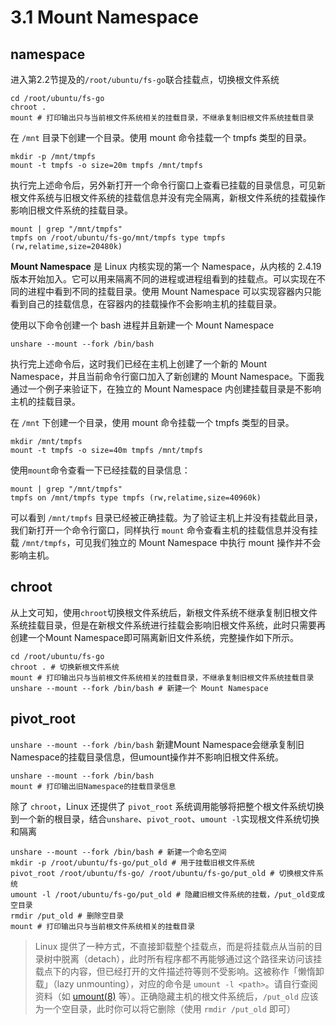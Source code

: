 # 3.1 Mount Namespace

## namespace

进入第2.2节提及的`/root/ubuntu/fs-go`联合挂载点，切换根文件系统

```
cd /root/ubuntu/fs-go
chroot .
mount # 打印输出只与当前根文件系统相关的挂载目录，不继承复制旧根文件系统挂载目录
```

在 `/mnt` 目录下创建一个目录。使用 mount 命令挂载一个 tmpfs 类型的目录。

```
mkdir -p /mnt/tmpfs
mount -t tmpfs -o size=20m tmpfs /mnt/tmpfs
```

执行完上述命令后，另外新打开一个命令行窗口上查看已挂载的目录信息，可见新根文件系统与旧根文件系统的挂载信息并没有完全隔离，新根文件系统的挂载操作影响旧根文件系统的挂载目录。

```
mount | grep "/mnt/tmpfs"
tmpfs on /root/ubuntu/fs-go/mnt/tmpfs type tmpfs (rw,relatime,size=20480k)
```

**Mount Namespace** 是 Linux 内核实现的第一个 Namespace，从内核的 2.4.19 版本开始加入。它可以用来隔离不同的进程或进程组看到的挂载点。可以实现在不同的进程中看到不同的挂载目录。使用 Mount Namespace 可以实现容器内只能看到自己的挂载信息，在容器内的挂载操作不会影响主机的挂载目录。

使用以下命令创建一个 bash 进程并且新建一个 Mount Namespace

```
unshare --mount --fork /bin/bash
```

执行完上述命令后，这时我们已经在主机上创建了一个新的 Mount Namespace，并且当前命令行窗口加入了新创建的 Mount Namespace。下面我通过一个例子来验证下，在独立的 Mount Namespace 内创建挂载目录是不影响主机的挂载目录。

在 `/mnt` 下创建一个目录，使用 mount 命令挂载一个 tmpfs 类型的目录。

```
mkdir /mnt/tmpfs
mount -t tmpfs -o size=40m tmpfs /mnt/tmpfs
```

使用`mount`命令查看一下已经挂载的目录信息：

```
mount | grep "/mnt/tmpfs"
tmpfs on /mnt/tmpfs type tmpfs (rw,relatime,size=40960k)
```

可以看到 `/mnt/tmpfs` 目录已经被正确挂载。为了验证主机上并没有挂载此目录，我们新打开一个命令行窗口，同样执行 `mount` 命令查看主机的挂载信息并没有挂载 `/mnt/tmpfs`，可见我们独立的 Mount Namespace 中执行 mount 操作并不会影响主机。

## chroot

从上文可知，使用`chroot`切换根文件系统后，新根文件系统不继承复制旧根文件系统挂载目录，但是在新根文件系统进行挂载会影响旧根文件系统，此时只需要再创建一个Mount Namespace即可隔离新旧文件系统，完整操作如下所示。

```
cd /root/ubuntu/fs-go
chroot . # 切换新根文件系统
mount # 打印输出只与当前根文件系统相关的挂载目录，不继承复制旧根文件系统挂载目录
unshare --mount --fork /bin/bash # 新建一个 Mount Namespace
```

## pivot_root

`unshare --mount --fork /bin/bash` 新建Mount Namespace会继承复制旧Namespace的挂载目录信息，但umount操作并不影响旧根文件系统。

```shell
unshare --mount --fork /bin/bash
mount # 打印输出旧Namespace的挂载目录信息
```

除了 `chroot`，Linux 还提供了 `pivot_root` 系统调用能够将把整个根文件系统切换到一个新的根目录，结合`unshare`、`pivot_root`、`umount -l`实现根文件系统切换和隔离

```
unshare --mount --fork /bin/bash # 新建一个命名空间
mkdir -p /root/ubuntu/fs-go/put_old # 用于挂载旧根文件系统
pivot_root /root/ubuntu/fs-go/ /root/ubuntu/fs-go/put_old # 切换根文件系统
umount -l /root/ubuntu/fs-go/put_old # 隐藏旧根文件系统的挂载，/put_old变成空目录
rmdir /put_old # 删除空目录
mount # 打印输出只与当前根文件系统相关的挂载目录
```

>Linux 提供了一种方式，不直接卸载整个挂载点，而是将挂载点从当前的目录树中脱离（detach），此时所有程序都不再能够通过这个路径来访问该挂载点下的内容，但已经打开的文件描述符等则不受影响。这被称作「懒惰卸载」（lazy unmounting），对应的命令是 `umount -l <path>`。请自行查阅资料（如 [umount(8)](http://man7.org/linux/man-pages/man8/syscall.8.html) 等）。正确隐藏主机的根文件系统后，`/put_old` 应该为一个空目录，此时你可以将它删除（使用 `rmdir /put_old` 即可）

